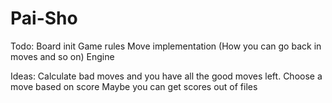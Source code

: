 # Pai-Sho

Todo:
	Board init
	Game rules
	Move implementation (How you can go back in moves and so on)
	Engine
	
	
Ideas:
	Calculate bad moves and you have all the good moves left.
	Choose a move based on score
	Maybe you can get scores out of files
